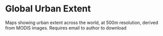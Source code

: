 # Global Urban Extent

Maps showing urban extent across the world, at 500m resolution, derived from MODIS images. Requires email to author to download

